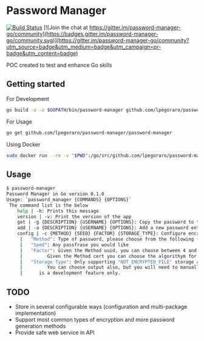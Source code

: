 # Password Manager

[![Build Status](https://travis-ci.com/lpegoraro/password-manager.svg?branch=master)](https://travis-ci.com/lpegoraro/password-manager) [![Join the chat at https://gitter.im/password-manager-go/community](https://badges.gitter.im/password-manager-go/community.svg)](https://gitter.im/password-manager-go/community?utm_source=badge&utm_medium=badge&utm_campaign=pr-badge&utm_content=badge)

POC created to test and enhance Go skills

## Getting started

For Development

```bash
go build -a -o $GOPATH/bin/password-manager github.com/lpegoraro/password-manager/password-manager
```

For Usage
```bash
go get github.com/lpegoraro/password-manager/password-manager
```

Using Docker
```bash
sudo docker run --rm -v "$PWD":/go/src/github.com/lpegoraro/password-manager -w /go/src/github.com/lpegoraro/password-manager golang:latest  go build -a -o $GOPATH/bin/password-manager ./password-manager/ && sudo docker build -t $USERNAME/$IMAGE:latest .
```

## Usage

```bash
$ password-manager
Password Manager in Go version 0.1.0
Usage: `password_manager {COMMANDS} {OPTIONS}`
 The command list is the below
	help | -h: Prints this message
	version | -v: Print the version of the app
	get | -g {DESCRIPTION} {USERNAME} {OPTIONS}: Copy the password to the clipboard, for more information use `password_manager get help
	add | -a {DESCRIPTION} {USERNAME} {OPTIONS}: Add a new password entry, for more information use `password_manager add help
	config | -c {METHOD} {SEED} {FACTOR} {STORAGE_TYPE}: Configure encryption or password generation method
	 | 	 "Method": Type of password, please choose from the following {uuid | cert | custom }
	 | 	 "Seed": Any passfrase you would like
	 | 	 "Factor": Given the Method uuid, you can choose between 4 and 5
	 | 	 	   Given the Method cert you can choose the algorithym for the password creation
	 | 	 "Storage Type": Only supporting "NOT_ENCRYPTED_FILE" storage at the moment, you can choose 
	 | 	 	   You can choose output also, but you will need to manually configure in the settings since this 
	 | 	 	is a development feature only.
```

## TODO

- Store in several configurable ways (configuration and multi-package implementation)
- Support most common types of encryption and more password generation methods
- Provide safe web service in API
